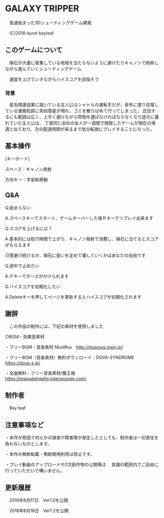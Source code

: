 # GALAXY TRIPPER 
　急遽始まった3Dシューティングゲーム開発

　(C)2018 laurel bayleaf

## このゲームについて
　隕石が大量に密集している地域を当たらないように避けたりキャノンで粉砕しながら進んでいくシューティングゲーム
  
　速度を上げていきながらハイスコアを目指そう
 　
  
### 背景
　星系間運送業に就いている主人公はシャトルの運転手だが、長年に渡り往復している運搬航路に突如彗星が現れ、ゴミを散りばめて行ってしまった。
 迂回するにも範囲は広く、上手く避けながら荷物を運ばなければならなくなり途方に暮れていた主人公は、
 丁度同じ会社の友人が一週間で開発したゲームが現在の境遇と似ており、次の配達時間が来るまで気分転換にプレイすることになった。


## 基本操作

[キーボード]

スペース：キャノン発射

方向キー：宇宙船移動


## Q&A

Q.始まらない

A.スペースキーでスタート、ゲームオーバーした後Ｒキーでリプレイ出来ます

Q.スコアを上げるには？

A.基本的には航行時間で上がり、キャノン発射で消費し、隕石に当てるとスコアがもらえます

只管避け続けるか、隕石に狙いを定めて壊していくかはあなたの自由です

Q.途中で止めたい

A.Ｐキーでポーズがかけられます

Q.ハイスコアを初期化したい

A.Deleteキーを押してページを更新するとハイスコアが初期化されます

## 謝辞
　この作品の制作には、下記の素材を使用しました  

○BGM・効果音素材

・フリーBGM・音楽素材 MusMus　http://musmus.main.jp/

・フリーBGM（音楽素材）無料ダウンロード｜DOVA-SYNDROME　https://dova-s.jp/

・全曲無料・フリー音楽素材/魔王魂　https://maoudamashii.jokersounds.com/

## 制作者

　Bay leaf

## 注意事項など

・本作が原因で何らかの損害や障害等が発生したとしても、制作者は一切責任を負わないものとします。

・本作の無断転載・無断商用利用は禁止です。

・プレイ動画のアップロードや2次創作物の公開等は
　良識の範囲内でご自由に行っていただいて構いません。

## 更新履歴

　2018年8月17日　Ver1.0を公開

　2018年8月18日　Ver1.2を公開
